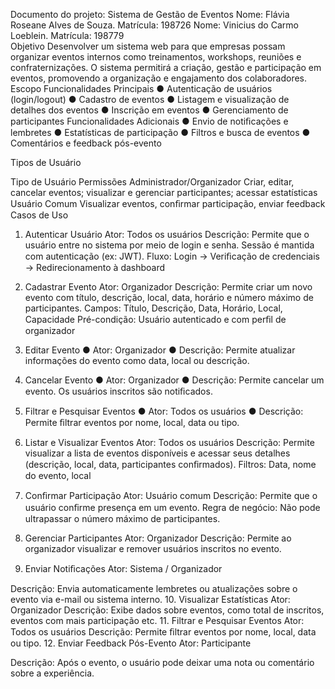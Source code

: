  
Documento do projeto: Sistema de 
Gestão de Eventos 
Nome: Flávia Roseane Alves de Souza.            Matrícula: 198726 
Nome: Vinicius do Carmo Loeblein.               Matrícula: 198779  
Objetivo 
Desenvolver  um  sistema  web  para  que  empresas  possam  organizar  eventos internos 
como  treinamentos,  workshops,  reuniões  e  confraternizações.  O  sistema  permitirá  a 
criação, gestão e participação em eventos, promovendo a organização e engajamento 
dos colaboradores. 
Escopo 
Funcionalidades Principais 
●  Autenticação de usuários (login/logout) 
●  Cadastro de eventos 
●  Listagem e visualização de detalhes dos eventos 
●  Inscrição em eventos 
●  Gerenciamento de participantes 
Funcionalidades Adicionais 
●  Envio de notiﬁcações e lembretes 
●  Estatísticas de participação 
●  Filtros e busca de eventos 
●  Comentários e feedback pós-evento 

Tipos de Usuário 
 
Tipo de Usuário  Permissões 
Administrador/Organizador  Criar, editar, cancelar eventos; visualizar e gerenciar 
participantes; acessar estatísticas 
Usuário Comum  Visualizar eventos, conﬁrmar participação, enviar 
feedback 
Casos de Uso 
1.  Autenticar Usuário 
Ator: Todos os usuários 
Descrição: Permite que o usuário entre no sistema por meio de login e senha. Sessão é 
mantida com autenticação (ex: JWT). 
Fluxo: Login → Veriﬁcação de credenciais → Redirecionamento à dashboard 
2.  Cadastrar Evento 
Ator: Organizador 
Descrição: Permite criar um novo evento com título, descrição, local, data, horário e 
número máximo de participantes. 
Campos: Título, Descrição, Data, Horário, Local, Capacidade 
Pré-condição: Usuário autenticado e com perﬁl de organizador 
 
3.  Editar Evento 
●  Ator: Organizador 
●  Descrição: Permite atualizar informações do evento como data, local ou 
descrição. 
4.  Cancelar Evento 
●  Ator: Organizador 
●  Descrição: Permite cancelar um evento. Os usuários inscritos são notiﬁcados. 
5.  Filtrar e Pesquisar Eventos 
●  Ator: Todos os usuários 
●  Descrição: Permite ﬁltrar eventos por nome, local, data ou tipo. 
6.  Listar e Visualizar Eventos 
Ator: Todos os usuários 
Descrição: Permite visualizar a lista de eventos disponíveis e acessar seus detalhes 
(descrição, local, data, participantes conﬁrmados). 
Filtros: Data, nome do evento, local 
7.  Conﬁrmar Participação 
Ator: Usuário comum 
Descrição: Permite que o usuário conﬁrme presença em um evento. 
Regra de negócio: Não pode ultrapassar o número máximo de participantes. 
8.  Gerenciar Participantes 
Ator: Organizador 
Descrição: Permite ao organizador visualizar e remover usuários inscritos no evento. 
9.  Enviar Notiﬁcações 
Ator: Sistema / Organizador 
 
 
Descrição: Envia automaticamente lembretes ou atualizações sobre o evento via e-mail 
ou sistema interno. 
10.  Visualizar Estatísticas 
Ator: Organizador 
Descrição: Exibe dados sobre eventos, como total de inscritos, eventos com mais 
participação etc. 
11.  Filtrar e Pesquisar Eventos 
Ator: Todos os usuários 
Descrição: Permite ﬁltrar eventos por nome, local, data ou tipo. 
12.  Enviar Feedback Pós-Evento 
Ator: Participante 
 
Descrição: Após o evento, o usuário pode deixar uma nota ou comentário sobre a 
experiência.
